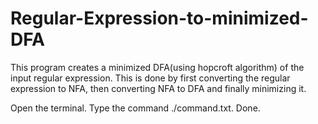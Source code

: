 # Regular-Expression-to-minimized-DFA
This program creates a minimized DFA(using hopcroft algorithm) of the input regular expression. This is done by first converting the regular expression to NFA, then converting NFA to DFA and finally minimizing it.




Open the terminal.
Type the command ./command.txt.
Done.
